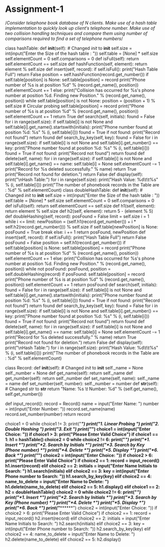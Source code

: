 # Assignment-1
/*Consider telephone book database of N clients. Make use of a  hash table implementation to quickly look up client‘s telephone  number. Make use of two collision handling techniques and  compare them using number of comparisons required to find a set  of telephone numbers*/


class hashTable:
    def __init__(self):  # Changed _init_ to __init__
        self.size = int(input("Enter the Size of the hash table : "))
        self.table = [None] * self.size
        self.elementCount = 0
        self.comparisons = 0
    def isFull(self):
        return self.elementCount == self.size
    def hashFunction(self, element):
        return element % self.size
    def insert(self, record):
        if self.isFull():
            print("Hash Table Full")
            return False
        position = self.hashFunction(record.get_number())
        if self.table[position] is None:
            self.table[position] = record
            print("Phone number of %s is at position %d" % (record.get_name(), position))
            self.elementCount += 1
        else:
            print("Collision has occurred for %s's phone number at position %d. Finding new Position." % (record.get_name(), position))
            while self.table[position] is not None:
                position = (position + 1) % self.size  # Circular probing
            self.table[position] = record
            print("Phone number of %s is at position %d" % (record.get_name(), position))
            self.elementCount += 1
        return True
    def search(self, initials):
        found = False
        for i in range(self.size):
            if self.table[i] is not None and self.table[i].get_name().startswith(initials):
                print("Phone number found at position %d: %s" % (i, self.table[i]))
                found = True
        if not found:
            print("Record not found")
        return found
    def search_by_key(self, key):
        found = False
        for i in range(self.size):
            if self.table[i] is not None and self.table[i].get_number() == key:
                print("Phone number found at position %d: %s" % (i, self.table[i]))
                found = True
        if not found:
            print("Record not found")
        return found
    def delete(self, name):
        for i in range(self.size):
            if self.table[i] is not None and self.table[i].get_name() == name:
                self.table[i] = None
                self.elementCount -= 1
                print("Record for %s deleted successfully." % name)
                return True
        print("Record not found for deletion.")
        return False
    def display(self):
        print("\nHash Table:")
        for i in range(self.size):
            print("Hash Value: %d\t\t%s" % (i, self.table[i]))
        print("The number of phonebook records in the Table are : %d" % self.elementCount)
class doubleHashTable:
    def __init__(self):  # Changed _init_ to __init__
        self.size = int(input("Enter the Size of the hash table : "))
        self.table = [None] * self.size
        self.elementCount = 0
        self.comparisons = 0
    def isFull(self):
        return self.elementCount == self.size
    def h1(self, element):
        return element % self.size
    def h2(self, element):
        return 5 - (element % 5)
    def doubleHashing(self, record):
        posFound = False
        limit = self.size
        i = 1
        while i <= limit:
            newPosition = (self.h1(record.get_number()) + i * self.h2(record.get_number())) % self.size
            if self.table[newPosition] is None:
                posFound = True
                break
            else:
                i += 1
        return posFound, newPosition
    def insert(self, record):
        if self.isFull():
            print("Hash Table Full")
            return False
        posFound = False
        position = self.h1(record.get_number())
        if self.table[position] is None:
            self.table[position] = record
            print("Phone number of %s is at position %d" % (record.get_name(), position))
            self.elementCount += 1
        else:
            print("Collision has occurred for %s's phone number at position %d. Finding new Position." % (record.get_name(), position))
            while not posFound:
                posFound, position = self.doubleHashing(record)
                if posFound:
                    self.table[position] = record
                    print("Phone number of %s is at position %d" % (record.get_name(), position))
                    self.elementCount += 1
        return posFound
    def search(self, initials):
        found = False
        for i in range(self.size):
            if self.table[i] is not None and self.table[i].get_name().startswith(initials):
                print("Phone number found at position %d: %s" % (i, self.table[i]))
                found = True
        if not found:
            print("Record not found")
        return found
    def search_by_key(self, key):
        found = False
        for i in range(self.size):
            if self.table[i] is not None and self.table[i].get_number() == key:
                print("Phone number found at position %d: %s" % (i, self.table[i]))
                found = True
        if not found:
            print("Record not found")
        return found
    def delete(self, name):
        for i in range(self.size):
            if self.table[i] is not None and self.table[i].get_name() == name:
                self.table[i] = None
                self.elementCount -= 1
                print("Record for %s deleted successfully." % name)
                return True
        print("Record not found for deletion.")
        return False
    def display(self):
        print("\nHash Table:")
        for i in range(self.size):
            print("Hash Value: %d\t\t%s" % (i, self.table[i]))
        print("The number of phonebook records in the Table are : %d" % self.elementCount)


class Record:
    def __init__(self):  # Changed _init_ to __init__
        self._name = None
        self._number = None
    def get_name(self):
        return self._name
    def get_number(self):
        return self._number
    def set_name(self, name):
        self._name = name
    def set_number(self, number):
        self._number = number
    def __str__(self):  # Changed _str_ to __str__
        return "Name: %s \t Number: %d" % (self.get_name(), self.get_number())

def input_record():
    record = Record()
    name = input("Enter Name: ")
    number = int(input("Enter Number: "))
    record.set_name(name)
    record.set_number(number)
    return record


choice1 = 0
while choice1 != 3:
    print("*********************")
    print("*1. Linear Probing  *")
    print("*2. Double Hashing  *")
    print("*3. Exit            *")
    print("*********************")
    choice1 = int(input("Enter Choice: "))
    if choice1 > 3:
        print("Please Enter Valid Choice")
    if choice1 == 1:
        h1 = hashTable()
        choice2 = 0
        while choice2 != 6:
            print("***********************************")
            print("*1. Insert                        *")
            print("*2. Search by Initials            *")
            print("*3. Search by Key (Phone number)  *")
            print("*4. Delete                        *")
            print("*5. Display                       *")
            print("*6. Back                          *")
            print("***********************************")
            choice2 = int(input("Enter Choice: "))
            if choice2 > 6:
                print("Please Enter Valid Choice")
            if choice2 == 1:
                record = input_record()
                h1.insert(record)
            elif choice2 == 2:
                initials = input("Enter Name Initials to Search: ")
                h1.search(initials)
            elif choice2 == 3:
                key = int(input("Enter Phone number to Search: "))
                h1.search_by_key(key)
            elif choice2 == 4:
                name_to_delete = input("Enter Name to Delete: ")
                h1.delete(name_to_delete)
            elif choice2 == 5:
                h1.display()
    elif choice1 == 2:
        h2 = doubleHashTable()
        choice2 = 0
        while choice2 != 6:
            print("***********************************")
            print("*1. Insert                        *")
            print("*2. Search by Initials            *")
            print("*3. Search by Key (Phone number)  *")
            print("*4. Delete                        *")
            print("*5. Display                       *")
            print("*6. Back                          *")
            print("***********************************")
            choice2 = int(input("Enter Choice: "))
            if choice2 > 6:
                print("Please Enter Valid Choice")
            if choice2 == 1:
                record = input_record()
                h2.insert(record)
            elif choice2 == 2:
                initials = input("Enter Name Initials to Search: ")
                h2.search(initials)
            elif choice2 == 3:
                key = int(input("Enter Phone number to Search: "))
                h2.search_by_key(key)
            elif choice2 == 4:
                name_to_delete = input("Enter Name to Delete: ")
                h2.delete(name_to_delete)
            elif choice2 == 5:
                h2.display()
